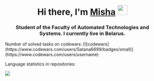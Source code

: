 
<h1 align="center">Hi there, I'm <a href="https://t.me/questions_questions" target="_blank">Misha</a>
<img src="https://github.com/blackcater/blackcater/raw/main/images/Hi.gif" height="32"/></h1>
<h3 align="center">Student of the Faculty of Automated Technologies and Systems. I currently live in Belarus.</h3>
Number of solved tasks on codewars:
[![codewars](https://www.codewars.com/users/Satana6699/badges/small)](https://www.codewars.com/users/username)

Language statistics in repositories:

![](https://github-profile-summary-cards.vercel.app/api/cards/repos-per-language?username=Satana6699&theme=solarized_dark)

<!--
**Satana6699/Satana6699** is a ✨ _special_ ✨ repository because its `README.md` (this file) appears on your GitHub profile.

Here are some ideas to get you started:

- 🔭 I’m currently working on ...
- 🌱 I’m currently learning ...
- 👯 I’m looking to collaborate on ...
- 🤔 I’m looking for help with ...
- 💬 Ask me about ...
- 📫 How to reach me: ...
- 😄 Pronouns: ...
- ⚡ Fun fact: ...
-->
